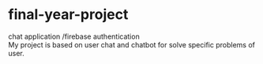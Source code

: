 # final-year-project
chat application /firebase authentication
<br> My project is based on user chat and chatbot for solve specific problems of user.
